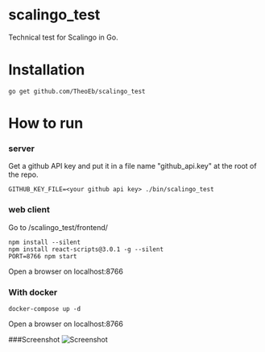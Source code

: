 # scalingo_test
Technical test for Scalingo in Go.

# Installation
```go get github.com/TheoEb/scalingo_test```


# How to run
### server
Get a github API key and put it in a file name "github_api.key" at the root of the repo.

```GITHUB_KEY_FILE=<your github api key> ./bin/scalingo_test```

### web client
Go to /scalingo_test/frontend/

```
npm install --silent
npm install react-scripts@3.0.1 -g --silent
PORT=8766 npm start
```

Open a browser on localhost:8766

### With docker

```docker-compose up -d```

Open a browser on localhost:8766

###Screenshot
![Screenshot](assets/screenshot.png)